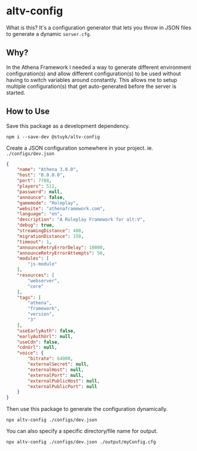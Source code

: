 # altv-config

What is this? It's a configuration generator that lets you throw in JSON files to generate a dynamic `server.cfg`.

## Why?

In the Athena Framework I needed a way to generate different environment configuration(s) and allow different configuration(s) to be used without having to switch variables around constantly. This allows me to setup multiple configuration(s) that get auto-generated before the server is started.

## How to Use

Save this package as a development dependency.

```
npm i --save-dev @stuyk/altv-config
```

Create a JSON configuration somewhere in your project. ie. `./configs/dev.json`

```json
{
    "name": "Athena 3.0.0",
    "host": "0.0.0.0",
    "port": 7788,
    "players": 512,
    "password": null,
    "announce": false,
    "gamemode": "Roleplay",
    "website": "athenaframework.com",
    "language": "en",
    "description": "A Roleplay Framework for alt:V",
    "debug": true,
    "streamingDistance": 400,
    "migrationDistance": 150,
    "timeout": 1,
    "announceRetryErrorDelay": 10000,
    "announceRetryErrorAttempts": 50,
    "modules": [
        "js-module"
    ],
    "resources": [
        "webserver", 
        "core"
    ],
    "tags": [
        "athena",
        "framework",
        "version",
        "3"
    ],
    "useEarlyAuth": false,
    "earlyAuthUrl": null,
    "useCdn": false,
    "cdnUrl": null,
    "voice": {
        "bitrate": 64000,
        "externalSecret": null,
        "externalHost": null,
        "externalPort": null,
        "externalPublicHost": null,
        "externalPublicPort": null
    }
}
```

Then use this package to generate the configuration dynamically.

```
npx altv-config ./configs/dev.json
```

You can also specify a specific directory/file name for output.

```
npx altv-config ./configs/dev.json ./output/myConfig.cfg
```